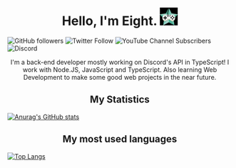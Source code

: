 <p>
  <h1 align="center">Hello, I'm Eight. <img src="https://raw.githubusercontent.com/NotReallyEight/NotReallyEight/main/pfp.gif" width="40"></img></h1>
</p>

![GitHub followers](https://img.shields.io/github/followers/NotReallyEight?color=black&label=GitHub&logo=github&style=flat-square) ![Twitter Follow](https://img.shields.io/twitter/follow/NotReallyEight?color=blue&label=Twitter&logo=twitter&style=flat-square) ![YouTube Channel Subscribers](https://img.shields.io/youtube/channel/subscribers/UC4LlMiEatuzl-l275W1gWSg?color=red&label=YouTube&logo=youtube&style=flat-square) ![Discord](https://img.shields.io/discord/746291190009430049?color=%235865F2&label=Discord%20Server&logo=discord&style=flat-square)

<p align="center">
  I'm a back-end developer mostly working on Discord's API in TypeScript! I work with Node.JS, JavaScript and TypeScript. Also learning Web Development to make some good web projects in the near future.
</p>

<p>
  <h2 align="center">My Statistics</h2>

  [![Anurag's GitHub stats](https://github-readme-stats.vercel.app/api?username=NotReallyEight&show_icons=true&theme=onedark)](https://github.com/anuraghazra/github-readme-stats)

</p>

<p>
  <h2 align="center">My most used languages</h2>

  [![Top Langs](https://github-readme-stats.vercel.app/api/top-langs/?username=NotReallyEight&layout=compat)](https://github.com/anuraghazra/github-readme-stats)

</p>
